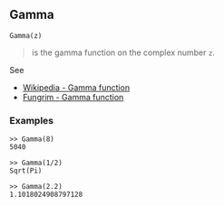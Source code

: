 ## Gamma

```
Gamma(z) 
```

> is the gamma function on the complex number `z`.


See
* [Wikipedia - Gamma function](https://en.wikipedia.org/wiki/Gamma_function) 
* [Fungrim - Gamma function](http://fungrim.org/topic/Gamma_function/)

### Examples

```  
>> Gamma(8)
5040

>> Gamma(1/2)
Sqrt(Pi)

>> Gamma(2.2)
1.1018024908797128
```